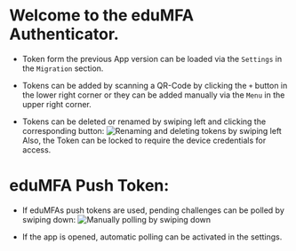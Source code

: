 # Welcome to the eduMFA Authenticator.

+ Token form the previous App version can be loaded via the `Settings` in the `Migration` section.

+ Tokens can be added by scanning a QR-Code by clicking the `+` button in the lower right corner or
  they can be added manually via the `Menu` in the upper right corner.

+ Tokens can be deleted or renamed by swiping left and clicking the corresponding button:
  ![Renaming and deleting tokens by swiping left](resource:res/gif/help_delete_rename.gif)
  Also, the Token can be locked to require the device credentials for access.


# eduMFA Push Token:

+ If eduMFAs push tokens are used, pending challenges can be polled by swiping down:
  ![Manually polling by swiping down](resource:res/gif/help_manual_poll.gif)

+ If the app is opened, automatic polling can be activated in the settings.